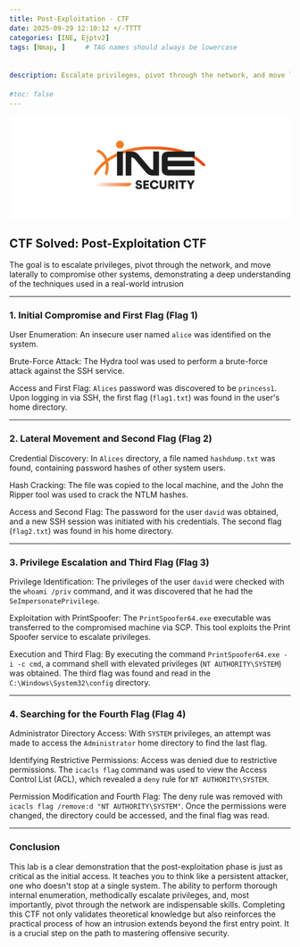 ```yaml
---
title: Post-Exploitation - CTF
date: 2025-09-29 12:10:12 +/-TTTT
categories: [INE, Ejptv2]
tags: [Nmap, ]     # TAG names should always be lowercase


description: Escalate privileges, pivot through the network, and move laterally to compromise other systems.

#toc: false
---
```


![img-description](/assets/img/Posts/ine.png)


## CTF Solved: Post-Exploitation CTF 
The goal is to escalate privileges, pivot through the network, and move laterally to compromise other systems, demonstrating a deep understanding of the techniques used in a real-world intrusion

---
### 1. Initial Compromise and First Flag (Flag 1)
User Enumeration: An insecure user named `alice` was identified on the system.

Brute-Force Attack: The Hydra tool was used to perform a brute-force attack against the SSH service.

Access and First Flag: `Alices` password was discovered to be `princess1`. Upon logging in via SSH, the first flag (`flag1.txt`) was found in the user's home directory.

---
### 2. Lateral Movement and Second Flag (Flag 2)
Credential Discovery: In `Alices` directory, a file named `hashdump.txt` was found, containing password hashes of other system users.

Hash Cracking: The file was copied to the local machine, and the John the Ripper tool was used to crack the NTLM hashes.

Access and Second Flag: The password for the user `david` was obtained, and a new SSH session was initiated with his credentials. The second flag (`flag2.txt`) was found in his home directory.

---
### 3. Privilege Escalation and Third Flag (Flag 3)
Privilege Identification: The privileges of the user `david` were checked with the `whoami /priv` command, and it was discovered that he had the `SeImpersonatePrivilege`.

Exploitation with PrintSpoofer: The `PrintSpoofer64.exe` executable was transferred to the compromised machine via SCP. This tool exploits the Print Spoofer service to escalate privileges.

Execution and Third Flag: By executing the command `PrintSpoofer64.exe -i -c cmd`, a command shell with elevated privileges (`NT AUTHORITY\SYSTEM`) was obtained. The third flag was found and read in the `C:\Windows\System32\config` directory.

---
### 4. Searching for the Fourth Flag (Flag 4)
Administrator Directory Access: With `SYSTEM` privileges, an attempt was made to access the `Administrator` home directory to find the last flag.

Identifying Restrictive Permissions: Access was denied due to restrictive permissions. The `icacls flag` command was used to view the Access Control List (ACL), which revealed a `deny` rule for `NT AUTHORITY\SYSTEM`.

Permission Modification and Fourth Flag: The deny rule was removed with `icacls flag /remove:d "NT AUTHORITY\SYSTEM"`. Once the permissions were changed, the directory could be accessed, and the final flag was read.

---
### Conclusion
This lab is a clear demonstration that the post-exploitation phase is just as critical as the initial access. It teaches you to think like a persistent attacker, one who doesn't stop at a single system. The ability to perform thorough internal enumeration, methodically escalate privileges, and, most importantly, pivot through the network are indispensable skills. Completing this CTF not only validates theoretical knowledge but also reinforces the practical process of how an intrusion extends beyond the first entry point. It is a crucial step on the path to mastering offensive security.